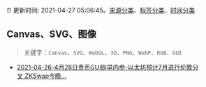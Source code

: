 :alarm_clock: 更新时间: 2021-04-27 05:06:45。[来源分类](../README.md)、[标签分类](../TAGS.md)、[时间分类](../TIMELINE.md)

## Canvas、SVG、图像


> 关键字：`Canvas`、`SVG`、`WebGL`、`3D`、`PNG`、`WebP`、`RGB`、`GUI`



- [2021-04-26-4月26日贵币GUIBI早内参-以太坊预计7月进行伦敦分叉,ZKSwap今晚...](https://sec.thief.one/article_content?a_id=c86f2e21b26d0db1818274b3c44dcf15) 